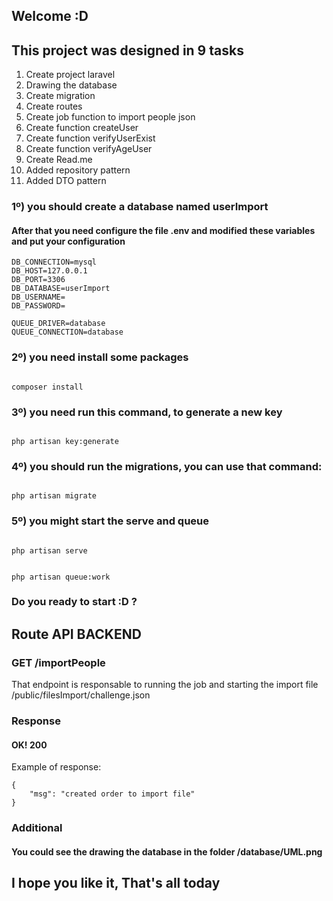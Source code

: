 ## Welcome :D 

## This project was designed in 9 tasks

1. Create project laravel
2. Drawing the database 
3. Create migration 
4. Create routes 
5. Create job function to import people json 
6. Create function createUser 
7. Create function verifyUserExist 
8. Create function verifyAgeUser 
9. Create Read.me
10. Added repository pattern
11. Added DTO pattern
### 1º) you should create a database named userImport

#### After that you need configure the file .env and modified these variables and put your configuration

```
DB_CONNECTION=mysql
DB_HOST=127.0.0.1
DB_PORT=3306
DB_DATABASE=userImport
DB_USERNAME=
DB_PASSWORD=

QUEUE_DRIVER=database​
QUEUE_CONNECTION=database​

```
### 2º) you need install some packages

```

composer install

```

### 3º) you need run this command, to generate a new key

```

php artisan key:generate

```

### 4º) you should run the migrations, you can use that command:

```

php artisan migrate

```

### 5º) you might start the serve and queue

```

php artisan serve

```

```

php artisan queue:work 

```

### Do you ready to start :D ?
## Route API BACKEND

### GET /importPeople
That endpoint is responsable to running the job and starting the import file /public/filesImport/challenge.json
### Response

#### OK! 200


Example of response:
```
{
    "msg": "created order to import file"
}
```

### Additional
#### You could see the drawing the database in the folder /database/UML.png


## I hope you like it, That's all today